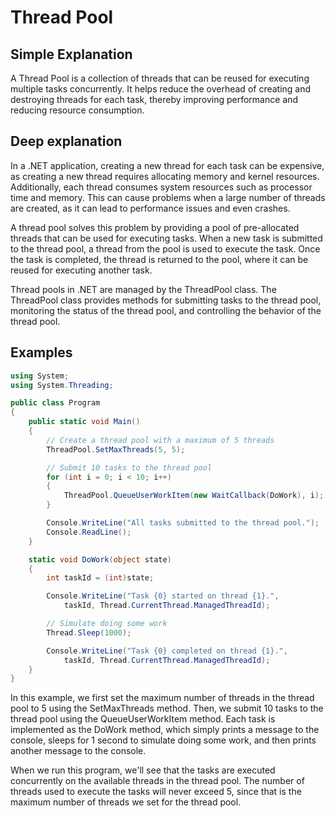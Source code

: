 # Thread Pool

## Simple Explanation

A Thread Pool is a collection of threads that can be reused for executing multiple tasks concurrently. It helps reduce the overhead of creating and destroying threads for each task, thereby improving performance and reducing resource consumption.

## Deep explanation

In a .NET application, creating a new thread for each task can be expensive, as creating a new thread requires allocating memory and kernel resources. Additionally, each thread consumes system resources such as processor time and memory. This can cause problems when a large number of threads are created, as it can lead to performance issues and even crashes.

A thread pool solves this problem by providing a pool of pre-allocated threads that can be used for executing tasks. When a new task is submitted to the thread pool, a thread from the pool is used to execute the task. Once the task is completed, the thread is returned to the pool, where it can be reused for executing another task.

Thread pools in .NET are managed by the ThreadPool class. The ThreadPool class provides methods for submitting tasks to the thread pool, monitoring the status of the thread pool, and controlling the behavior of the thread pool.

## Examples

```C#
using System;
using System.Threading;

public class Program
{
    public static void Main()
    {
        // Create a thread pool with a maximum of 5 threads
        ThreadPool.SetMaxThreads(5, 5);

        // Submit 10 tasks to the thread pool
        for (int i = 0; i < 10; i++)
        {
            ThreadPool.QueueUserWorkItem(new WaitCallback(DoWork), i);
        }

        Console.WriteLine("All tasks submitted to the thread pool.");
        Console.ReadLine();
    }

    static void DoWork(object state)
    {
        int taskId = (int)state;

        Console.WriteLine("Task {0} started on thread {1}.",
            taskId, Thread.CurrentThread.ManagedThreadId);

        // Simulate doing some work
        Thread.Sleep(1000);

        Console.WriteLine("Task {0} completed on thread {1}.",
            taskId, Thread.CurrentThread.ManagedThreadId);
    }
}
```

In this example, we first set the maximum number of threads in the thread pool to 5 using the SetMaxThreads method. Then, we submit 10 tasks to the thread pool using the QueueUserWorkItem method. Each task is implemented as the DoWork method, which simply prints a message to the console, sleeps for 1 second to simulate doing some work, and then prints another message to the console.

When we run this program, we'll see that the tasks are executed concurrently on the available threads in the thread pool. The number of threads used to execute the tasks will never exceed 5, since that is the maximum number of threads we set for the thread pool.